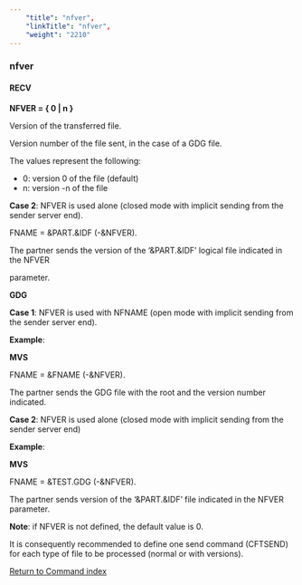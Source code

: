 ```yaml
---
    "title": "nfver",
    "linkTitle": "nfver",
    "weight": "2210"
---
```

<span id="nfver"></span>

### nfver

#### RECV

****NFVER = { 0
&#124; n }****

Version of the transferred file.

Version number of the file sent, in the case of a GDG file.

The values represent the following:

- 0: version 0 of
    the file (default)
- n: version -n of
    the file

****Case 2****: NFVER is used alone
(closed mode with implicit sending from the sender server end).

FNAME = &PART.&IDF (-&NFVER).

The partner sends the version of the ‘&PART.&IDF’ logical file
indicated in the NFVER

parameter.

****GDG****

****Case 1****: NFVER is used with NFNAME
(open mode with implicit sending from the sender server end).

****Example****:

****MVS****

FNAME = &FNAME (-&NFVER).

The partner sends the GDG file with the root and the version number
indicated.

****Case 2****: NFVER is used alone
(closed mode with implicit sending from the sender server end)

****Example****:

****MVS****

FNAME = &TEST.GDG (-&NFVER).

The partner sends version of the ‘&PART.&IDF’ file indicated
in the NFVER parameter.

****Note****: if NFVER is not defined,
the default value is 0.

It is consequently recommended to define one send command (CFTSEND)
for each type of file to be processed (normal or with versions).

[Return to Command index](../../)
